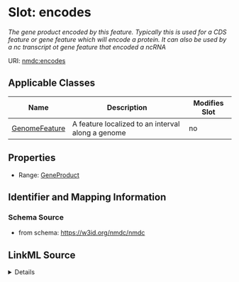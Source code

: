 # Slot: encodes


_The gene product encoded by this feature. Typically this is used for a CDS feature or gene feature which will encode a protein. It can also be used by a nc transcript ot gene feature that encoded a ncRNA_



URI: [nmdc:encodes](https://w3id.org/nmdc/encodes)



<!-- no inheritance hierarchy -->




## Applicable Classes

| Name | Description | Modifies Slot |
| --- | --- | --- |
[GenomeFeature](GenomeFeature.md) | A feature localized to an interval along a genome |  no  |







## Properties

* Range: [GeneProduct](GeneProduct.md)





## Identifier and Mapping Information







### Schema Source


* from schema: https://w3id.org/nmdc/nmdc




## LinkML Source

<details>
```yaml
name: encodes
description: The gene product encoded by this feature. Typically this is used for
  a CDS feature or gene feature which will encode a protein. It can also be used by
  a nc transcript ot gene feature that encoded a ncRNA
from_schema: https://w3id.org/nmdc/nmdc
rank: 1000
domain: GenomeFeature
alias: encodes
domain_of:
- GenomeFeature
range: GeneProduct

```
</details>